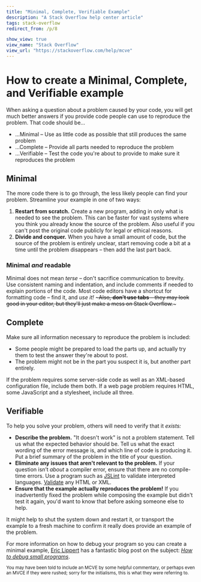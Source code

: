 ```yaml
---
title: "Minimal, Complete, Verifiable Example"
description: "A Stack Overflow help center article"
tags: stack-overflow
redirect_from: /p/8

show_view: true
view_name: "Stack Overflow"
view_url: "https://stackoverflow.com/help/mcve"
---
```


# How to create a Minimal, Complete, and Verifiable example

When asking a question about a problem caused by your code, you will get much better answers if you provide code people can use to reproduce the problem. That code should be…

- …Minimal – Use as little code as possible that still produces the same problem
- …Complete – Provide all parts needed to reproduce the problem
- …Verifiable – Test the code you're about to provide to make sure it reproduces the problem

## Minimal

The more code there is to go through, the less likely people can find your problem. Streamline your example in one of two ways:


1. **Restart from scratch.** Create a new program, adding in only what is needed to see the problem.  This can be faster for vast systems where you think you already know the source of the problem. Also useful if you can't post the original code publicly for legal or ethical reasons.
2. **Divide and conquer.** When you have a small amount of code, but the source of the problem is entirely unclear, start removing code a bit at a time until the problem disappears – then add the last part back. 

### Minimal *and* readable

Minimal does not mean *terse* – don't sacrifice communication to brevity. Use consistent naming and indentation, and include comments if needed to explain portions of the code.  Most code editors have a shortcut for formatting code – find it, and *use it!* ~~~Also, **don't use tabs** – they may look good in your editor, but they'll just make a mess on Stack Overflow.~~~

## Complete

Make sure all information necessary to reproduce the problem is included:

- Some people might be prepared to load the parts up, and actually try them to test the answer they're about to post.
- The problem might not be in the part you suspect it is, but another part entirely.

If the problem requires some server-side code as well as an XML-based configuration file, include them both. If a web page problem requires HTML, some JavaScript and a stylesheet, include all three.

## Verifiable

To help you solve your problem, others will need to verify that it *exists:*

- **Describe the problem.** "It doesn't work" is not a problem statement.  Tell us what the expected behavior should be.  Tell us what the exact wording of the error message is, and which line of code is producing it.  Put a brief summary of the problem in the title of your question.
- **Eliminate any issues that aren't relevant to the problem.** If your question isn’t *about* a compiler error, ensure that there are no compile-time errors. Use a program such as [JSLint](https://www.jslint.com/) to validate interpreted languages. [Validate](https://validator.w3.org/) any HTML or XML. 
- **Ensure that the example actually reproduces the problem!** If you inadvertently fixed the problem while composing the example but didn't test it again, you'd want to know that before asking someone else to help.

It might help to shut the system down and restart it, or transport the example to a fresh machine to confirm it really does provide an example of the problem.

For more information on how to debug your program so you can create a minimal example, <a href="https://stackoverflow.com/users/88656/eric-lippert">Eric Lippert</a> has a fantastic blog post on the subject: *[How to debug small programs](https://ericlippert.com/2014/03/05/how-to-debug-small-programs/)*.

<sub>You may have been told to include an MCVE by some helpful commentary, or perhaps even an MVCE if they were rushed; sorry for the initialisms, this is what they were referring to.</sub>
